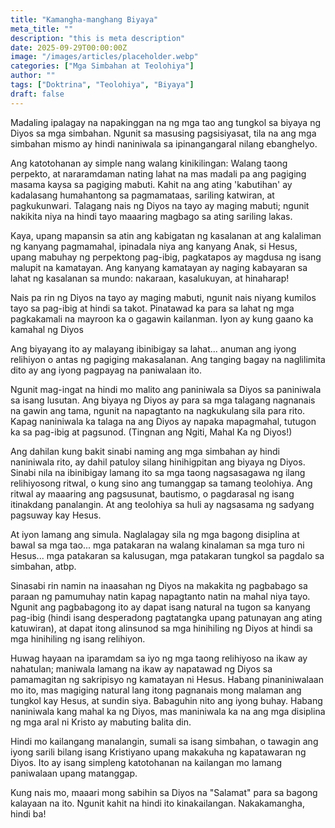 ```yaml
---
title: "Kamangha-manghang Biyaya"
meta_title: ""
description: "this is meta description"
date: 2025-09-29T00:00:00Z
image: "/images/articles/placeholder.webp"
categories: ["Mga Simbahan at Teolohiya"]
author: ""
tags: ["Doktrina", "Teolohiya", "Biyaya"]
draft: false
---
```


Madaling ipalagay na napakinggan na ng mga tao ang tungkol sa biyaya ng Diyos sa mga simbahan. Ngunit sa masusing pagsisiyasat, tila na ang mga simbahan mismo ay hindi naniniwala sa ipinangangaral nilang ebanghelyo.  
  
Ang katotohanan ay simple nang walang kinikilingan: Walang taong perpekto, at nararamdaman nating lahat na mas madali pa ang pagiging masama kaysa sa pagiging mabuti. Kahit na ang ating 'kabutihan' ay kadalasang humahantong sa pagmamataas, sariling katwiran, at pagkukunwari. Talagang nais ng Diyos na tayo ay maging mabuti; ngunit nakikita niya na hindi tayo maaaring magbago sa ating sariling lakas.  
  
Kaya, upang mapansin sa atin ang kabigatan ng kasalanan at ang kalaliman ng kanyang pagmamahal, ipinadala niya ang kanyang Anak, si Hesus, upang mabuhay ng perpektong pag-ibig, pagkatapos ay magdusa ng isang malupit na kamatayan. Ang kanyang kamatayan ay naging kabayaran sa lahat ng kasalanan sa mundo: nakaraan, kasalukuyan, at hinaharap!  
  
Nais pa rin ng Diyos na tayo ay maging mabuti, ngunit nais niyang kumilos tayo sa pag-ibig at hindi sa takot. Pinatawad ka para sa lahat ng mga pagkakamali na mayroon ka o gagawin kailanman. Iyon ay kung gaano ka kamahal ng Diyos  
  
Ang biyayang ito ay malayang ibinibigay sa lahat... anuman ang iyong relihiyon o antas ng pagiging makasalanan. Ang tanging bagay na naglilimita dito ay ang iyong pagpayag na paniwalaan ito.  
  
Ngunit mag-ingat na hindi mo malito ang paniniwala sa Diyos sa paniniwala sa isang lusutan. Ang biyaya ng Diyos ay para sa mga talagang nagnanais na gawin ang tama, ngunit na napagtanto na nagkukulang sila para rito. Kapag naniniwala ka talaga na ang Diyos ay napaka mapagmahal, tutugon ka sa pag-ibig at pagsunod. (Tingnan ang Ngiti, Mahal Ka ng Diyos!)  
  
Ang dahilan kung bakit sinabi naming ang mga simbahan ay hindi naniniwala rito, ay dahil patuloy silang hinihigpitan ang biyaya ng Diyos. Sinabi nila na ibinibigay lamang ito sa mga taong nagsasagawa ng ilang relihiyosong ritwal, o kung sino ang tumanggap sa tamang teolohiya. Ang ritwal ay maaaring ang pagsusunat, bautismo, o pagdarasal ng isang itinakdang panalangin. At ang teolohiya sa huli ay nagsasama ng sadyang pagsuway kay Hesus.  
  
At iyon lamang ang simula. Naglalagay sila ng mga bagong disiplina at bawal sa mga tao... mga patakaran na walang kinalaman sa mga turo ni Hesus... mga patakaran sa kalusugan, mga patakaran tungkol sa pagdalo sa simbahan, atbp.  
  
Sinasabi rin namin na inaasahan ng Diyos na makakita ng pagbabago sa paraan ng pamumuhay natin kapag napagtanto natin na mahal niya tayo. Ngunit ang pagbabagong ito ay dapat isang natural na tugon sa kanyang pag-ibig (hindi isang desperadong pagtatangka upang patunayan ang ating katuwiran), at dapat itong alinsunod sa mga hinihiling ng Diyos at hindi sa mga hinihiling ng isang relihiyon.  
  
Huwag hayaan na iparamdam sa iyo ng mga taong relihiyoso na ikaw ay nahatulan; maniwala lamang na ikaw ay napatawad ng Diyos sa pamamagitan ng sakripisyo ng kamatayan ni Hesus. Habang pinaniniwalaan mo ito, mas magiging natural lang itong pagnanais mong malaman ang tungkol kay Hesus, at sundin siya. Babaguhin nito ang iyong buhay. Habang naniniwala kang mahal ka ng Diyos, mas maniniwala ka na ang mga disiplina ng mga aral ni Kristo ay mabuting balita din.  
  
Hindi mo kailangang manalangin, sumali sa isang simbahan, o tawagin ang iyong sarili bilang isang Kristiyano upang makakuha ng kapatawaran ng Diyos. Ito ay isang simpleng katotohanan na kailangan mo lamang paniwalaan upang matanggap.  
  
Kung nais mo, maaari mong sabihin sa Diyos na "Salamat" para sa bagong kalayaan na ito. Ngunit kahit na hindi ito kinakailangan. Nakakamangha, hindi ba!
